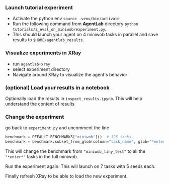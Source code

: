 ### Launch tutorial experiment
* Activate the python env `source .venv/bin/activate`
* Run the following command from **AgentLab** directory `python tutorials/2_eval_on_miniwob/experiment.py`.
* This should launch your agent on 4 miniwob tasks in parallel and save results to `$HOME/agentlab_results`.


### Visualize experiments in XRay
* run `agentlab-xray`
* select experiment directory
* Navigate around XRay to visualize the agent's behavior

### (optional) Load your results in a notebook
Optionally load the results in `inspect_results.ipynb`.
This will help understand the content of results

### Change the experiment
go back to `experiment.py` and uncomment the line 
```python
benchmark = DEFAULT_BENCHMARKS["miniwob"]()  # 125 tasks
benchmark = benchmark.subset_from_glob(column="task_name", glob="*enter*")
```
This will change the benchmark from `"miniwob_tiny_test"` to all the `"*enter*"` tasks in the full miniwob.

Run the experiment again. This will launch on 7 tasks with 5 seeds each.

Finally refresh XRay to be able to load the new experiment.